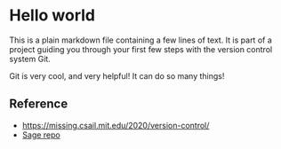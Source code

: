# Hello world

This is a plain markdown file containing a few lines
of text. It is part of a project guiding you through your
first few steps with the version control system Git.

Git is very cool, and very helpful! It can do so many things!

## Reference

- https://missing.csail.mit.edu/2020/version-control/
- [Sage repo](https://github.com/sagemath/sage/)